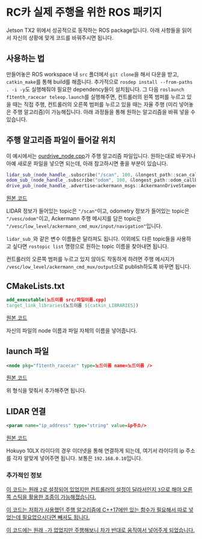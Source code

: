 # RC카 실제 주행을 위한 ROS 패키지
Jetson TX2 위에서 성공적으로 동작하는 ROS package입니다. 아래 사항들을 읽어서 자신의 상황에 맞게 코드를 바꿔주시면 됩니다.

## 사용하는 법
만들어놓은 ROS workspace 내 `src` 폴더에서 `git clone`을 해서 다운을 받고, `catkin_make`를 통해 build를 해줍니다.
추가적으로 `rosdep install --from-paths . -i -y`도 실행해줘야 필요한 dependency들이 설치됩니다.
그 다음 `roslaunch f1tenth_racecar teleop.launch`를 실행해주면,
컨트롤러의 왼쪽 범퍼를 누르고 있을 때는 직접 주행, 컨트롤러의 오른쪽 범퍼를 누르고 있을 때는 자율 주행 (미리 넣어놓은 주행 알고리즘)이 가능해집니다.
아래 과정들을 통해 원하는 알고리즘을 바꿔 넣을 수 있습니다.

## 주행 알고리즘 파일이 들어갈 위치
이 예시에서는 [ourdrive_node.cpp](f1tenth_racecar/src/ourdrive_node.cpp)가 주행 알고리즘 파일입니다. 원하는대로 바꾸거나 아예 새로운 파일을 넣으면 되는데, 아래 참고하시면 좋을 부분이 있습니다.

```c++
lidar_sub_(node_handle_.subscribe("/scan", 100, &longest_path::scan_callback, this)),
odom_sub_(node_handle_.subscribe("odom", 100, &longest_path::odom_callback, this)),
drive_pub_(node_handle_.advertise<ackermann_msgs::AckermannDriveStamped>("low_level/ackermann_cmd_mux/input/navigation", 100)), // originally "nav"
```
[원본 코드](https://github.com/Creative-Autonomous-Tractor/f1tenth_system/blob/6190b45897889e07dd640896fb96aed02ceec86d/f1tenth_racecar/src/ourdrive_node.cpp#L132-L134)

LIDAR 정보가 들어있는 topic은 `"/scan"`이고, odometry 정보가 들어있는 topic은 `"/vesc/odom"`이고, Ackermann 주행 메시지를 담은 topic은 `"/vesc/low_level/ackermann_cmd_mux/input/navigation"`입니다. 

`lidar_sub_`와 같은 변수 이름들은 달라져도 됩니다. 이외에도 다른 topic들을 사용하고 싶다면 `rostopic list` 명령으로 원하는 topic 이름을 찾아내면 됩니다.

컨트롤러의 오른쪽 범퍼를 누르고 있지 않아도 작동하게 하려면 주행 메시지가 `/vesc/low_level/ackermann_cmd_mux/output`으로 publish하도록 바꾸면 됩니다.

## CMakeLists.txt
```CMake
add_executable(노드이름 src/파일이름.cpp)
target_link_libraries(노드이름 ${catkin_LIBRARIES})
```
[원본 코드](https://github.com/Creative-Autonomous-Tractor/f1tenth_system/blob/6190b45897889e07dd640896fb96aed02ceec86d/f1tenth_racecar/CMakeLists.txt#L28-L29)

자신의 파일의 node 이름과 파일 자체의 이름을 넣어줍니다.

## launch 파일
```xml
<node pkg="f1tenth_racecar" type=노드이름 name=노드이름 />
```
[원본 코드](https://github.com/Creative-Autonomous-Tractor/f1tenth_system/blob/6190b45897889e07dd640896fb96aed02ceec86d/f1tenth_racecar/launch/includes/common/joy_teleop.launch.xml#L16)

위 형식을 맞춰서 추가해주면 됩니다.


## LIDAR 연결
```xml
<param name="ip_address" type="string" value=ip주소/>
```
[원본 코드](https://github.com/Creative-Autonomous-Tractor/f1tenth_system/blob/6190b45897889e07dd640896fb96aed02ceec86d/f1tenth_racecar/launch/includes/common/sensors.launch.xml#L5)

Hokuyo 10LX 라이다의 경우 이더넷을 통해 연결하게 되는데, 여기서 라이다의 ip 주소를 각자 알맞게 넣어주면 됩니다. 보통은 `192.168.0.10`입니다.

### 추가적인 정보
[이 코드는 원래 `2`로 설정되어 있었지만 컨트롤러의 설정이 달라서인지 `3`으로 해야 오른쪽 스틱을 활용한 조종이 가능해졌습니다.](https://github.com/Creative-Autonomous-Tractor/f1tenth_system/blob/6190b45897889e07dd640896fb96aed02ceec86d/f1tenth_racecar/config/joy_teleop.yaml#L35)

[이 코드는 저희가 사용했던 주행 알고리즘에 C++17에만 있는 함수가 필요해서 따로 넣었는데 필요없으시다면 빼셔도 됩니다.](https://github.com/Creative-Autonomous-Tractor/f1tenth_system/blob/6190b45897889e07dd640896fb96aed02ceec86d/f1tenth_racecar/CMakeLists.txt#L4)

[이 코드에는 원래 `-`가 없었지만 주행해보니 차가 반대로 움직여서 넣어주게 되었습니다.](https://github.com/Creative-Autonomous-Tractor/f1tenth_system/blob/6190b45897889e07dd640896fb96aed02ceec86d/f1tenth_racecar/config/vesc.yaml#L3)

